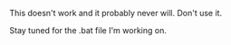 This doesn't work and it probably never will.  Don't use it.

Stay tuned for the .bat file I'm working on.
